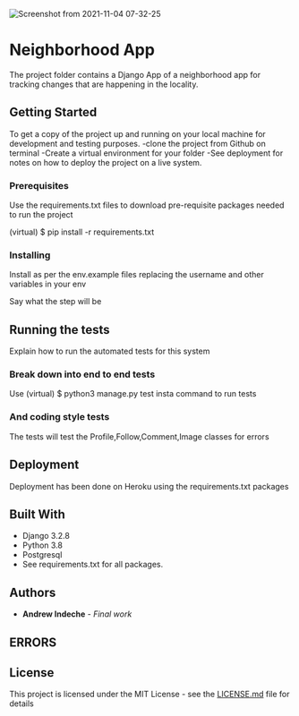 ![Screenshot from 2021-11-04 07-32-25](https://user-images.githubusercontent.com/86969595/140274786-5015709d-a578-4408-8f7f-5e2a00ab0a3c.png)


# Neighborhood App
The project folder contains a Django App of a neighborhood app for tracking changes that are happening in the locality.


## Getting Started

To get a copy of the project up and running on your local machine for development and testing purposes.
-clone the project from Github on terminal
-Create a virtual environment for your folder
-See deployment for notes on how to deploy the project on a live system.

### Prerequisites

Use the requirements.txt files to download pre-requisite packages needed to run the project

(virtual) $ pip install -r requirements.txt

### Installing

Install as per the env.example files replacing the username and other variables in your env

Say what the step will be

## Running the tests

Explain how to run the automated tests for this system

### Break down into end to end tests

Use (virtual) $ python3 manage.py test insta command to run tests

### And coding style tests

The tests will test the Profile,Follow,Comment,Image classes for errors

## Deployment

Deployment has been done on Heroku using the requirements.txt packages

## Built With

* Django 3.2.8
* Python 3.8
* Postgresql
* See requirements.txt for all packages.

## Authors

* **Andrew Indeche** - *Final work*
## ERRORS

## License

This project is licensed under the MIT License - see the [LICENSE.md](LICENSE.md) file for details
